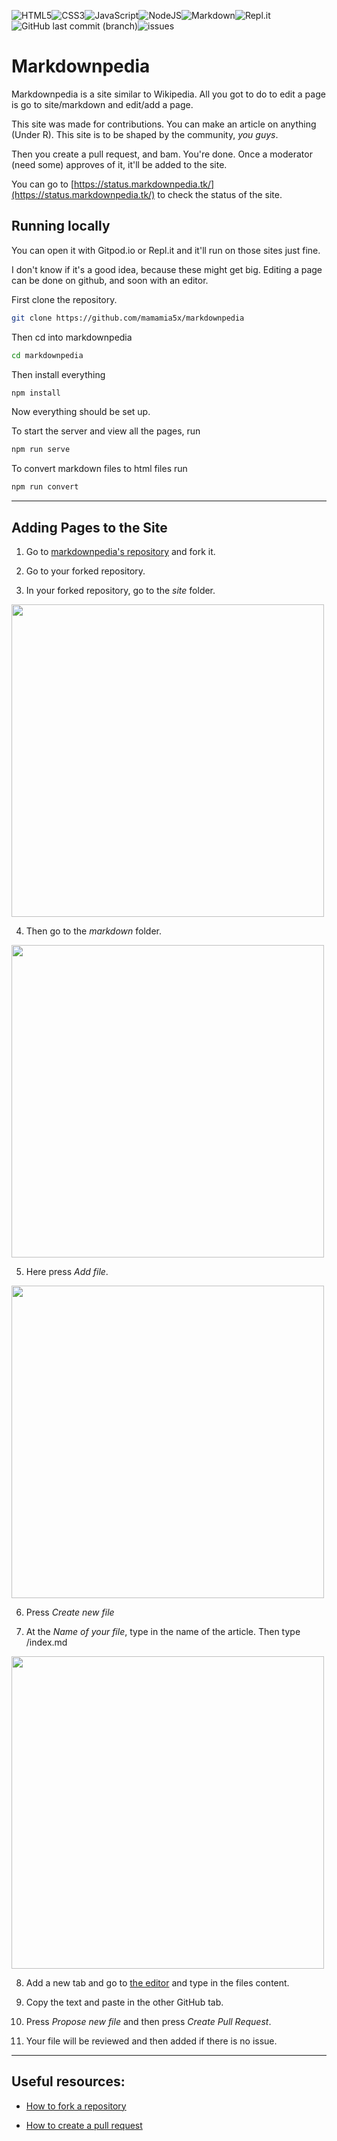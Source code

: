 <img alt="HTML5" src="https://img.shields.io/badge/html5%20-%23E34F26.svg?&style=for-the-badge&logo=html5&logoColor=white"/><img alt="CSS3" src="https://img.shields.io/badge/css3%20-%231572B6.svg?&style=for-the-badge&logo=css3&logoColor=white"/><img alt="JavaScript" src="https://img.shields.io/badge/javascript%20-%23323330.svg?&style=for-the-badge&logo=javascript&logoColor=%23F7DF1E"/><img alt="NodeJS" src="https://img.shields.io/badge/node.js%20-%2343853D.svg?&style=for-the-badge&logo=node.js&logoColor=white"/><img alt="Markdown" src="https://img.shields.io/badge/markdown-%23000000.svg?&style=for-the-badge&logo=markdown&logoColor=white"/><img alt="Repl.it" src="https://img.shields.io/badge/Repl.it%20-%230D101E.svg?&style=for-the-badge&logo=Repl.it&logoColor=white"/>![GitHub last commit (branch)](https://img.shields.io/github/last-commit/mamamia5x/markdownpedia/main?style=for-the-badge)![issues](https://img.shields.io/github/issues/mamamia5x/markdownpedia?style=for-the-badge "Issues")

# Markdownpedia
Markdownpedia is a site similar to Wikipedia. All you got to do to edit a page is go to site/markdown and edit/add a page.

This site was made for contributions. You can make an article on anything (Under R). This site is to be shaped by the community, *you guys*. 

Then you create a pull request, and bam. You're done. Once a moderator (need some) approves of it, it'll be added to the site.

You can go to [https://status.markdownpedia.tk/](https://status.markdownpedia.tk/) to check the status of the site.

## Running locally

You can open it with Gitpod.io or Repl.it and it'll run on those sites just fine.

I don't know if it's a good idea, because these might get big. Editing a page can be done on github, and soon with an editor.

First clone the repository.
```sh
git clone https://github.com/mamamia5x/markdownpedia
```
Then cd into markdownpedia
```sh
cd markdownpedia
```
Then install everything
```sh
npm install
```
Now everything should be set up.

To start the server and view all the pages, run 
```sh
npm run serve
```
To convert markdown files to html files run
```sh
npm run convert
```
---
## Adding Pages to the Site

1. Go to [markdownpedia's repository](https://github.com/mamamia5x/markdownpedia) and fork it.  

2. Go to your forked repository.

3. In your forked repository, go to the _site_ folder.

  <img src="https://github.com/mamamia5x/markdownpedia/blob/main/img/tut1.jpg?raw=true" width=500/>

4. Then go to  the _markdown_ folder.

  <img src="https://github.com/mamamia5x/markdownpedia/blob/main/img/tut2.jpg?raw=true" width=500/>

5. Here press _Add file_.  

  <img src="https://github.com/mamamia5x/markdownpedia/blob/main/img/tut3.jpg?raw=true" width=500/>

6. Press _Create new file_

7. At the _Name of your file_, type in the name of the article. Then type /index.md

  <img src="https://github.com/mamamia5x/markdownpedia/blob/main/img/tut4.jpg?raw=true" width=500/>


8. Add a new tab and go to [the editor](https://markdownpedia.tk/pages/editor/) and type in the files content.

9. Copy the text and paste in the other GitHub tab.

10. Press _Propose new file_ and then press _Create Pull Request_.

11. Your file will be reviewed and then added if there is no issue.

---

## Useful resources:

+ [How to fork a repository](https://docs.github.com/en/github/getting-started-with-github/fork-a-repo)

+ [How to create a pull request](https://docs.github.com/en/github/collaborating-with-issues-and-pull-requests/creating-a-pull-request-from-a-fork)